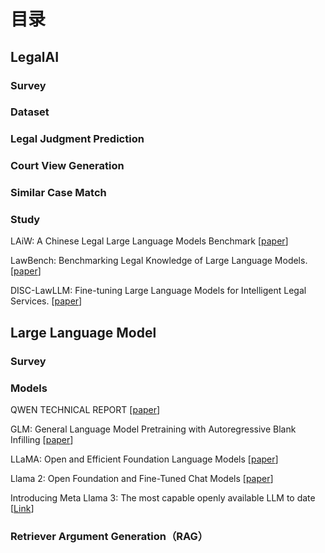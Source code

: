 # 目录

## LegalAI

### Survey


### Dataset

### Legal Judgment Prediction

### Court View Generation

### Similar Case Match

### Study
LAiW: A Chinese Legal Large Language Models Benchmark [[paper](https://openreview.net/pdf?id=HEjqNfHCCH)]

LawBench: Benchmarking Legal Knowledge of Large Language Models. [[paper](https://arxiv.org/abs/2309.16289)]

DISC-LawLLM: Fine-tuning Large Language Models for Intelligent Legal Services. [[paper](https://arxiv.org/abs/2309.11325)]

## Large Language Model

### Survey


### Models
QWEN TECHNICAL REPORT [[paper](https://arxiv.org/abs/2309.16609)]

GLM: General Language Model Pretraining with Autoregressive Blank Infilling [[paper](https://aclanthology.org/2022.acl-long.26.pdf)]


LLaMA: Open and Efficient Foundation Language Models [[paper](https://arxiv.org/abs/2302.13971)]

Llama 2: Open Foundation and Fine-Tuned Chat Models [[paper](https://arxiv.org/abs/2307.09288)]

Introducing Meta Llama 3: The most capable openly available LLM to date [[Link](https://ai.meta.com/blog/meta-llama-3/)]

### Retriever Argument Generation（RAG）